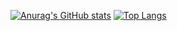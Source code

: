 [![Anurag's GitHub stats](https://github-readme-stats.vercel.app/api?username=manderson21)](https://github.com/anuraghazra/github-readme-stats)
[![Top Langs](https://github-readme-stats.vercel.app/api/top-langs/?username=manderson21)](https://github.com/anuraghazra/github-readme-stats)


<!--
**manderson21/manderson21** is a ✨ _special_ ✨ repository because its `README.md` (this file) appears on your GitHub profile.

Here are some ideas to get you started:

- 🔭 I’m currently working on ...
- 🌱 I’m currently learning ...
- 👯 I’m looking to collaborate on ...
- 🤔 I’m looking for help with ...
- 💬 Ask me about ...
- 📫 How to reach me: ...
- 😄 Pronouns: ...
- ⚡ Fun fact: ...
-->
